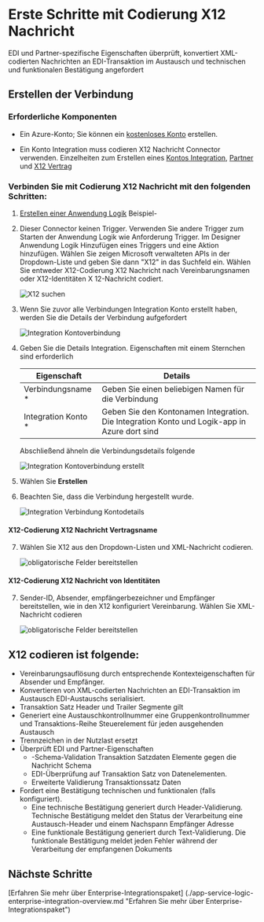 <properties 
    pageTitle="Erfahren Sie mehr über Enterprise Integrationspaket codieren X12 Nachricht Connctor | Microsoft Azure App Service | Microsoft Azure" 
    description="Erfahren Sie, wie mit Enterprise-Integrationspaket und Logik apps" 
    services="logic-apps" 
    documentationCenter=".net,nodejs,java"
    authors="padmavc" 
    manager="erikre" 
    editor=""/>

<tags 
    ms.service="logic-apps" 
    ms.workload="integration" 
    ms.tgt_pltfrm="na" 
    ms.devlang="na" 
    ms.topic="article" 
    ms.date="08/15/2016" 
    ms.author="padmavc"/>

# <a name="get-started-with-encode-x12-message"></a>Erste Schritte mit Codierung X12 Nachricht

EDI und Partner-spezifische Eigenschaften überprüft, konvertiert XML-codierten Nachrichten an EDI-Transaktion im Austausch und technischen und funktionalen Bestätigung angefordert

## <a name="create-the-connection"></a>Erstellen der Verbindung

### <a name="prerequisites"></a>Erforderliche Komponenten

* Ein Azure-Konto; Sie können ein [kostenloses Konto](https://azure.microsoft.com/free) erstellen.

* Ein Konto Integration muss codieren X12 Nachricht Connector verwenden. Einzelheiten zum Erstellen eines [Kontos Integration](./app-service-logic-enterprise-integration-create-integration-account.md), [Partner](./app-service-logic-enterprise-integration-partners.md) und [X12 Vertrag](./app-service-logic-enterprise-integration-x12.md)

### <a name="connect-to-encode-x12-message-using-the-following-steps"></a>Verbinden Sie mit Codierung X12 Nachricht mit den folgenden Schritten:

1. [Erstellen einer Anwendung Logik](./app-service-logic-create-a-logic-app.md) Beispiel-

2. Dieser Connector keinen Trigger. Verwenden Sie andere Trigger zum Starten der Anwendung Logik wie Anforderung Trigger.  Im Designer Anwendung Logik Hinzufügen eines Triggers und eine Aktion hinzufügen.  Wählen Sie zeigen Microsoft verwalteten APIs in der Dropdown-Liste und geben Sie dann "X12" in das Suchfeld ein.  Wählen Sie entweder X12-Codierung X12 Nachricht nach Vereinbarungsnamen oder X12-Identitäten X 12-Nachricht codiert.  

    ![X12 suchen](./media/app-service-logic-enterprise-integration-x12connector/x12decodeimage1.png) 

3. Wenn Sie zuvor alle Verbindungen Integration Konto erstellt haben, werden Sie die Details der Verbindung aufgefordert

    ![Integration Kontoverbindung](./media/app-service-logic-enterprise-integration-x12connector/x12encodeimage1.png) 


4. Geben Sie die Details Integration.  Eigenschaften mit einem Sternchen sind erforderlich

  	| Eigenschaft | Details |
  	| -------- | ------- |
  	| Verbindungsname * | Geben Sie einen beliebigen Namen für die Verbindung |
  	| Integration Konto * | Geben Sie den Kontonamen Integration. Die Integration Konto und Logik-app in Azure dort sind |

    Abschließend ähneln die Verbindungsdetails folgende

    ![Integration Kontoverbindung erstellt](./media/app-service-logic-enterprise-integration-x12connector/x12encodeimage2.png) 


5. Wählen Sie **Erstellen**

6. Beachten Sie, dass die Verbindung hergestellt wurde.

    ![Integration Verbindung Kontodetails](./media/app-service-logic-enterprise-integration-x12connector/x12encodeimage3.png) 

#### <a name="x12---encode-x12-message-by-agreement-name"></a>X12-Codierung X12 Nachricht Vertragsname

7. Wählen Sie X12 aus den Dropdown-Listen und XML-Nachricht codieren.

    ![obligatorische Felder bereitstellen](./media/app-service-logic-enterprise-integration-x12connector/x12encodeimage4.png) 

#### <a name="x12---encode-x12-message-by-identities"></a>X12-Codierung X12 Nachricht von Identitäten

7.  Sender-ID, Absender, empfängerbezeichner und Empfänger bereitstellen, wie in den X12 konfiguriert Vereinbarung.  Wählen Sie XML-Nachricht codieren

    ![obligatorische Felder bereitstellen](./media/app-service-logic-enterprise-integration-x12connector/x12encodeimage5.png) 

## <a name="x12-encode-does-following"></a>X12 codieren ist folgende:

* Vereinbarungsauflösung durch entsprechende Kontexteigenschaften für Absender und Empfänger.
* Konvertieren von XML-codierten Nachrichten an EDI-Transaktion im Austausch EDI-Austauschs serialisiert.
* Transaktion Satz Header und Trailer Segmente gilt
* Generiert eine Austauschkontrollnummer eine Gruppenkontrollnummer und Transaktions-Reihe Steuerelement für jeden ausgehenden Austausch
* Trennzeichen in der Nutzlast ersetzt
* Überprüft EDI und Partner-Eigenschaften
    * -Schema-Validation Transaktion Satzdaten Elemente gegen die Nachricht Schema
    * EDI-Überprüfung auf Transaktion Satz von Datenelementen.
    * Erweiterte Validierung Transaktionssatz Daten
* Fordert eine Bestätigung technischen und funktionalen (falls konfiguriert).
    * Eine technische Bestätigung generiert durch Header-Validierung. Technische Bestätigung meldet den Status der Verarbeitung eine Austausch-Header und einem Nachspann Empfänger Adresse
    * Eine funktionale Bestätigung generiert durch Text-Validierung. Die funktionale Bestätigung meldet jeden Fehler während der Verarbeitung der empfangenen Dokuments

## <a name="next-steps"></a>Nächste Schritte

[Erfahren Sie mehr über Enterprise-Integrationspaket] (./app-service-logic-enterprise-integration-overview.md "Erfahren Sie mehr über Enterprise-Integrationspaket") 

